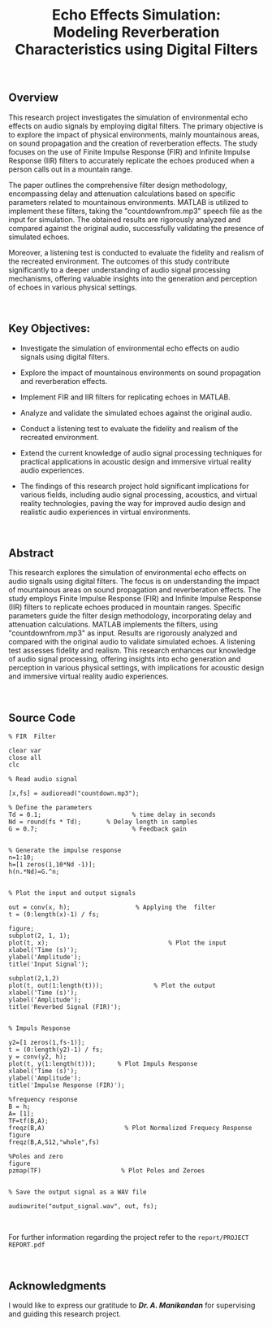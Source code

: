 <h1 align="center">Echo Effects Simulation: <br> Modeling Reverberation Characteristics using Digital Filters</h1>

<br>

## Overview

This research project investigates the simulation of environmental echo effects on audio signals by employing digital filters. The primary objective is to explore the impact of physical environments, mainly mountainous areas, on sound propagation and the creation of reverberation effects. The study focuses on the use of Finite Impulse Response (FIR) and Infinite Impulse Response (IIR) filters to accurately replicate the echoes produced when a person calls out in a mountain range.

The paper outlines the comprehensive filter design methodology, encompassing delay and attenuation calculations based on specific parameters related to mountainous environments. MATLAB is utilized to implement these filters, taking the "countdownfrom.mp3" speech file as the input for simulation. The obtained results are rigorously analyzed and compared against the original audio, successfully validating the presence of simulated echoes.

Moreover, a listening test is conducted to evaluate the fidelity and realism of the recreated environment. The outcomes of this study contribute significantly to a deeper understanding of audio signal processing mechanisms, offering valuable insights into the generation and perception of echoes in various physical settings.

<br>

## Key Objectives:

- Investigate the simulation of environmental echo effects on audio signals using digital filters.
  
- Explore the impact of mountainous environments on sound propagation and reverberation effects.
  
- Implement FIR and IIR filters for replicating echoes in MATLAB.

- Analyze and validate the simulated echoes against the original audio.

- Conduct a listening test to evaluate the fidelity and realism of the recreated environment.

- Extend the current knowledge of audio signal processing techniques for practical applications in acoustic design and immersive virtual 
  reality audio experiences.

- The findings of this research project hold significant implications for various fields, including audio signal processing, acoustics, 
  and virtual reality technologies, paving the way for improved audio design and realistic audio experiences in virtual environments.

<br>

## Abstract 

This research explores the simulation of environmental echo effects on audio signals using digital filters. The focus is on understanding the impact of mountainous areas on sound propagation and reverberation effects. The study employs Finite Impulse Response (FIR) and Infinite Impulse Response (IIR) filters to replicate echoes produced in mountain ranges. Specific parameters guide the filter design methodology, incorporating delay and attenuation calculations. MATLAB implements the filters, using "countdownfrom.mp3" as input. Results are rigorously analyzed and compared with the original audio to validate simulated echoes. A listening test assesses fidelity and realism. This research enhances our knowledge of audio signal processing, offering insights into echo generation and perception in various physical settings, with implications for acoustic design and immersive virtual reality audio experiences.

<br>

## Source Code

```
% FIR  Filter

clear var
close all
clc

% Read audio signal

[x,fs] = audioread("countdown.mp3"); 

% Define the parameters
Td = 0.1;                         % time delay in seconds
Nd = round(fs * Td);       % Delay length in samples
G = 0.7;                          % Feedback gain


% Generate the impulse response
n=1:10;
h=[1 zeros(1,10*Nd -1)];
h(n.*Nd)=G.^n;


% Plot the input and output signals

out = conv(x, h);                  % Applying the  filter
t = (0:length(x)-1) / fs;

figure;
subplot(2, 1, 1);
plot(t, x);                                 % Plot the input
xlabel('Time (s)');
ylabel('Amplitude');
title('Input Signal');

subplot(2,1,2)
plot(t, out(1:length(t)));              % Plot the output
xlabel('Time (s)');
ylabel('Amplitude');
title('Reverbed Signal (FIR)');


% Impuls Response

y2=[1 zeros(1,fs-1)];
t = (0:length(y2)-1) / fs;
y = conv(y2, h);
plot(t, y(1:length(t)));      % Plot Impuls Response
xlabel('Time (s)');
ylabel('Amplitude');
title('Impulse Response (FIR)');

%frequency response
B = h;
A= [1];
TF=tf(B,A);
freqz(B,A)                      % Plot Normalized Frequecy Response
figure
freqz(B,A,512,"whole",fs)

%Poles and zero
figure
pzmap(TF)                      % Plot Poles and Zeroes


% Save the output signal as a WAV file

audiowrite("output_signal.wav", out, fs);

```

<br>

For further information regarding the project refer to the `report/PROJECT REPORT.pdf`

<br>


## Acknowledgments

I would like to express our gratitude to _**Dr. A. Manikandan**_ for supervising and guiding this research project.
